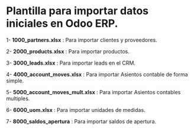 # Plantilla para importar datos iniciales en Odoo ERP.

1- **1000_partners.xlsx** : Para importar clientes y proveedores.

2- **2000_products.xlsx** : Para importar productos.

3- **3000_leads.xlsx** : Para importar leads en el CRM.

4- **4000_account_moves.xlsx** : Para importar Asientos contable de forma simple.

5- **5000_account_moves_mult.xlsx** : Para importar Asientos contables multiples.

6- **6000_uom.xlsx** : Para importar unidades de medidas.

7- **8000_saldos_apertura** : Para importar saldos de apertura. 


